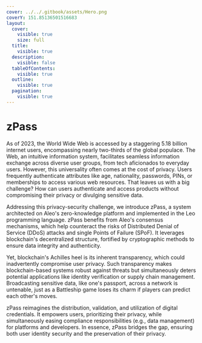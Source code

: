 ```yaml
---
cover: ../../.gitbook/assets/Hero.png
coverY: 151.85136501516683
layout:
  cover:
    visible: true
    size: full
  title:
    visible: true
  description:
    visible: false
  tableOfContents:
    visible: true
  outline:
    visible: true
  pagination:
    visible: true
---
```


# zPass

As of 2023, the World Wide Web is accessed by a staggering 5.18 billion internet users, encompassing nearly two-thirds of the global populace. The Web, an intuitive information system, facilitates seamless information exchange across diverse user groups, from tech aficionados to everyday users. However, this universality often comes at the cost of privacy. Users frequently authenticate attributes like age, nationality, passwords, PINs, or memberships to access various web resources. That leaves us with a big challenge? How can users authenticate and access products without compromising their privacy or divulging sensitive data.

Addressing this privacy-security challenge, we introduce zPass, a system architected on Aleo's zero-knowledge platform and implemented in the Leo programming language. zPass benefits from Aleo's consensus mechanisms, which help counteract the risks of Distributed Denial of Service (DDoS) attacks and single Points of Failure (SPoF). It leverages blockchain's decentralized structure, fortified by cryptographic methods to ensure data integrity and authenticity.&#x20;

Yet, blockchain's Achilles heel is its inherent transparency, which could inadvertently compromise user privacy. Such transparency makes blockchain-based systems robust against threats but simultaneously deters potential applications like identity verification or supply chain management. Broadcasting sensitive data, like one's passport, across a network is untenable, just as a Battleship game loses its charm if players can predict each other's moves.

zPass reimagines the distribution, validation, and utilization of digital credentials. It empowers users, prioritizing their privacy, while simultaneously easing compliance responsibilities (e.g., data management) for platforms and developers. In essence, zPass bridges the gap, ensuring both user identity security and the preservation of their privacy.
